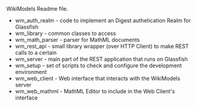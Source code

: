 WikiModels Readme file.
 - wm_auth_realm - code to implement an Digest authetication Realm for Glassfish
 - wm_library - common classes to access
 - wm_math_parser - parser for MathML documents
 - wm_rest_api - small library wrapper (over HTTP Client) to make REST calls to a certain
 - wm_server - main part of the REST application that runs on Glassfish
 - wm_setup - set of scripts to check and configure the development environment
 - wm_web_client - Web interface that interacts with the WikiModels server
 - wm_web_mathml - MathML Editor to include in the Web Client's interface
